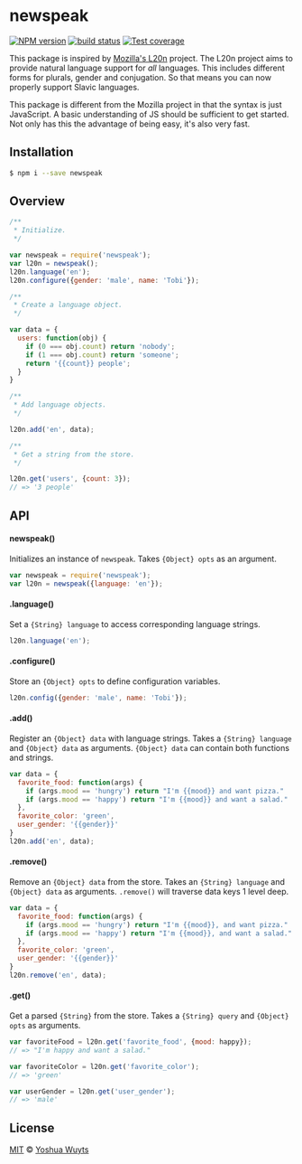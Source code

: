 # newspeak
[![NPM version][npm-image]][npm-url] [![build status][travis-image]][travis-url] 
[![Test coverage][coveralls-image]][coveralls-url]

This package is inspired by [Mozilla's L20n](http://l20n.org/) project. The L20n
project aims to provide natural language support for _all_ languages. This 
includes different forms for plurals, gender and conjugation. So that means you 
can now properly support Slavic languages.

This package is different from the Mozilla project in that the syntax is just
JavaScript. A basic understanding of JS should be sufficient to get started. Not
only has this the advantage of being easy, it's also very fast.

## Installation
```bash
$ npm i --save newspeak
```

## Overview
```js
/**
 * Initialize.
 */

var newspeak = require('newspeak');
var l20n = newspeak();
l20n.language('en');
l20n.configure({gender: 'male', name: 'Tobi'});

/**
 * Create a language object.
 */

var data = {
  users: function(obj) {
    if (0 === obj.count) return 'nobody';
    if (1 === obj.count) return 'someone';
    return '{{count}} people';
  }
}

/**
 * Add language objects.
 */

l20n.add('en', data);

/**
 * Get a string from the store.
 */

l20n.get('users', {count: 3});
// => '3 people'
```

## API
#### newspeak()
Initializes an instance of `newspeak`. Takes `{Object} opts` as an argument.
```js
var newspeak = require('newspeak');
var l20n = newspeak({language: 'en'});
```

#### .language()
Set a `{String} language` to access corresponding language strings.
```js
l20n.language('en');
```

#### .configure()
Store an `{Object} opts` to define configuration variables.
```js
l20n.config({gender: 'male', name: 'Tobi'});
```

#### .add()
Register an `{Object} data` with language strings. Takes a 
`{String} language` and `{Object} data` as arguments. `{Object} data` can 
contain both functions and strings.
```js
var data = {
  favorite_food: function(args) {
    if (args.mood == 'hungry') return "I'm {{mood}} and want pizza."
    if (args.mood == 'happy') return "I'm {{mood}} and want a salad."
  },
  favorite_color: 'green',
  user_gender: '{{gender}}'
}
l20n.add('en', data);
```

#### .remove()
Remove an `{Object} data` from the store. Takes an `{String} language` and
`{Object} data` as arguments. `.remove()` will traverse data keys 1 level deep.
```js
var data = {
  favorite_food: function(args) {
    if (args.mood == 'hungry') return "I'm {{mood}}, and want pizza."
    if (args.mood == 'happy') return "I'm {{mood}}, and want a salad."
  },
  favorite_color: 'green',
  user_gender: '{{gender}}'
}
l20n.remove('en', data);
```

#### .get()
Get a parsed `{String}` from the store. Takes a `{String} query` and 
`{Object} opts` as arguments.
```js
var favoriteFood = l20n.get('favorite_food', {mood: happy});
// => "I'm happy and want a salad."

var favoriteColor = l20n.get('favorite_color');
// => 'green'

var userGender = l20n.get('user_gender');
// => 'male'
```
## License
[MIT](https://tldrlegal.com/license/mit-license) © [Yoshua Wuyts](http://yoshuawuyts.com)

[npm-image]: https://img.shields.io/npm/v/newspeak.svg?style=flat
[npm-url]: https://npmjs.org/package/newspeak
[travis-image]: https://img.shields.io/travis/yoshuawuyts/newspeak.svg?style=flat
[travis-url]: https://travis-ci.org/yoshuawuyts/newspeak
[coveralls-image]: https://img.shields.io/coveralls/yoshuawuyts/newspeak.svg?style=flat
[coveralls-url]: https://coveralls.io/r/yoshuawuyts/newspeak?branch=master